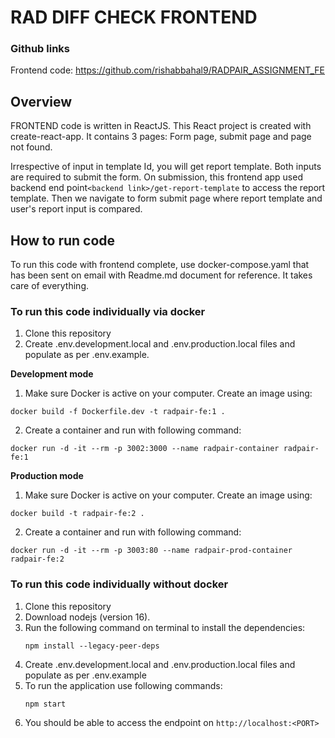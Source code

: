 #  RAD DIFF CHECK FRONTEND
### Github links
Frontend code: https://github.com/rishabbahal9/RADPAIR_ASSIGNMENT_FE

## Overview
FRONTEND code is written in ReactJS. This React project is created with create-react-app. It contains 3 pages: Form page, submit page and page not found.

Irrespective of input in template Id, you will get report template. Both inputs are required to submit the form. On submission, this frontend app used backend end point`<backend link>/get-report-template` to access the report template. Then we navigate to form submit page where report template and user's report input is compared.

## How to run code

To run this code with frontend complete, use docker-compose.yaml that has been sent on email with Readme.md document for reference. It takes care of everything.

### To run this code individually via docker

 1. Clone this repository
 2. Create .env.development.local and .env.production.local files and populate as per .env.example.
  
 **Development mode**
 1. Make sure Docker is active on your computer. Create an image using:
 ```shell
 docker build -f Dockerfile.dev -t radpair-fe:1 .
 ```
2. Create a container and run with following command:
```shell
docker run -d -it --rm -p 3002:3000 --name radpair-container radpair-fe:1
```
**Production mode**
 1. Make sure Docker is active on your computer. Create an image using:
 ```shell
 docker build -t radpair-fe:2 . 
 ```
2. Create a container and run with following command:
```shell
docker run -d -it --rm -p 3003:80 --name radpair-prod-container radpair-fe:2
```

### To run this code individually without docker
1. Clone this repository
2. Download nodejs (version 16).
3. Run the following command on terminal to install the dependencies:
	 ```shell 
	 npm install --legacy-peer-deps
	 ```
4. Create .env.development.local and .env.production.local files and populate as per .env.example
5. To run the application use following commands:
	```shell
	npm start
	```
6. You should be able to access the endpoint on `http://localhost:<PORT>`
